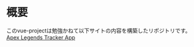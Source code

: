 # 概要
このvue-projectは勉強かねて以下サイトの内容を構築したリポジトリです。<br>
[Apex Legends Tracker App](https://www.youtube.com/watch?v=8z2qRln9tnc)
